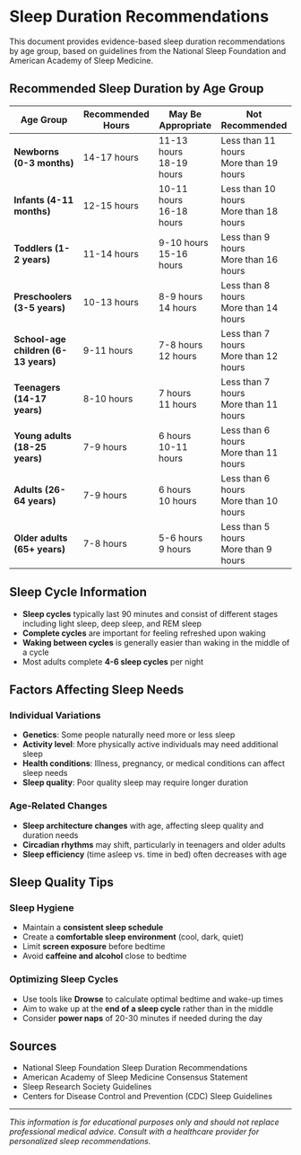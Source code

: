 # Sleep Duration Recommendations

This document provides evidence-based sleep duration recommendations by age group, based on guidelines from the National Sleep Foundation and American Academy of Sleep Medicine.

## Recommended Sleep Duration by Age Group

| Age Group                            | Recommended Hours | May Be Appropriate         | Not Recommended                          |
| ------------------------------------ | ----------------- | -------------------------- | ---------------------------------------- |
| **Newborns (0-3 months)**            | 14-17 hours       | 11-13 hours<br>18-19 hours | Less than 11 hours<br>More than 19 hours |
| **Infants (4-11 months)**            | 12-15 hours       | 10-11 hours<br>16-18 hours | Less than 10 hours<br>More than 18 hours |
| **Toddlers (1-2 years)**             | 11-14 hours       | 9-10 hours<br>15-16 hours  | Less than 9 hours<br>More than 16 hours  |
| **Preschoolers (3-5 years)**         | 10-13 hours       | 8-9 hours<br>14 hours      | Less than 8 hours<br>More than 14 hours  |
| **School-age children (6-13 years)** | 9-11 hours        | 7-8 hours<br>12 hours      | Less than 7 hours<br>More than 12 hours  |
| **Teenagers (14-17 years)**          | 8-10 hours        | 7 hours<br>11 hours        | Less than 7 hours<br>More than 11 hours  |
| **Young adults (18-25 years)**       | 7-9 hours         | 6 hours<br>10-11 hours     | Less than 6 hours<br>More than 11 hours  |
| **Adults (26-64 years)**             | 7-9 hours         | 6 hours<br>10 hours        | Less than 6 hours<br>More than 10 hours  |
| **Older adults (65+ years)**         | 7-8 hours         | 5-6 hours<br>9 hours       | Less than 5 hours<br>More than 9 hours   |

## Sleep Cycle Information

- **Sleep cycles** typically last 90 minutes and consist of different stages including light sleep, deep sleep, and REM sleep
- **Complete cycles** are important for feeling refreshed upon waking
- **Waking between cycles** is generally easier than waking in the middle of a cycle
- Most adults complete **4-6 sleep cycles** per night

## Factors Affecting Sleep Needs

### Individual Variations

- **Genetics**: Some people naturally need more or less sleep
- **Activity level**: More physically active individuals may need additional sleep
- **Health conditions**: Illness, pregnancy, or medical conditions can affect sleep needs
- **Sleep quality**: Poor quality sleep may require longer duration

### Age-Related Changes

- **Sleep architecture changes** with age, affecting sleep quality and duration needs
- **Circadian rhythms** may shift, particularly in teenagers and older adults
- **Sleep efficiency** (time asleep vs. time in bed) often decreases with age

## Sleep Quality Tips

### Sleep Hygiene

- Maintain a **consistent sleep schedule**
- Create a **comfortable sleep environment** (cool, dark, quiet)
- Limit **screen exposure** before bedtime
- Avoid **caffeine and alcohol** close to bedtime

### Optimizing Sleep Cycles

- Use tools like **Drowse** to calculate optimal bedtime and wake-up times
- Aim to wake up at the **end of a sleep cycle** rather than in the middle
- Consider **power naps** of 20-30 minutes if needed during the day

## Sources

- National Sleep Foundation Sleep Duration Recommendations
- American Academy of Sleep Medicine Consensus Statement
- Sleep Research Society Guidelines
- Centers for Disease Control and Prevention (CDC) Sleep Guidelines

---

_This information is for educational purposes only and should not replace professional medical advice. Consult with a healthcare provider for personalized sleep recommendations._

